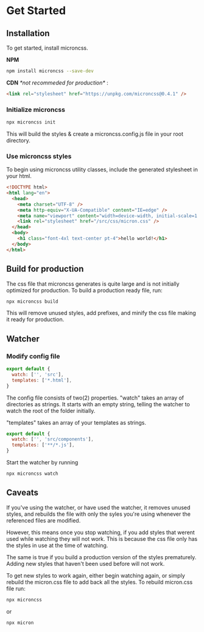 # Get Started

## Installation

To get started, install microncss.

**NPM**

```bash
npm install microncss --save-dev
```

**CDN** _\*not recommeded for production\*_ :

```html
<link rel="stylesheet" href="https://unpkg.com/microncss@0.4.1" />
```

### Initialize microncss

```bash
npx microncss init
```

This will build the styles & create a microncss.config.js file in your root directory.

### Use microncss styles

To begin using microncss utility classes, include the generated stylesheet in your html.

```html
<!DOCTYPE html>
<html lang="en">
  <head>
    <meta charset="UTF-8" />
    <meta http-equiv="X-UA-Compatible" content="IE=edge" />
    <meta name="viewport" content="width=device-width, initial-scale=1.0" />
    <link rel="stylesheet" href="/src/css/micron.css" />
  </head>
  <body>
    <h1 class="font-4xl text-center pt-4">hello world!</h1>
  </body>
</html>
```

## Build for production

The css file that microncss generates is quite large and is not initially optimized for production.
To build a production ready file, run:

```bash
npx microncss build
```

This will remove unused styles, add prefixes, and minify the css file making it ready for production.

## Watcher

### Modify config file

```js
export default {
  watch: ['', 'src'],
  templates: ['*.html'],
}
```

The config file consists of two(2) properties.
"watch" takes an array of directories as strings. It starts with an empty string, telling the watcher to watch the root of the folder initially.

"templates" takes an array of your templates as strings.

```js
export default {
  watch: ['', 'src/components'],
  templates: ['**/*.js'],
}
```

Start the watcher by running

```bash
npx microncss watch
```

## Caveats

If you've using the watcher, or have used the watcher, it removes unused styles, and rebuilds the file with only the syles you're using whenever the referenced files are modified.

However, this means once you stop watching, if you add styles that werent used while watching they will not work. This is because the css file only has the styles in use at the time of watching.

The same is true if you build a production version of the styles prematurely. Adding new styles that haven't been used before will not work.

To get new styles to work again, either begin watching again, or simply rebuild the micron.css file to add back all the styles. To rebuild micron.css file run:

```bash
npx microncss
```

or

```bash
npx micron
```

<style scoped>
</style>
